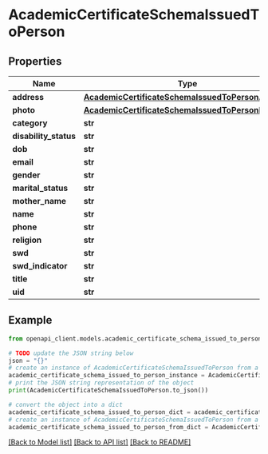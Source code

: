 # AcademicCertificateSchemaIssuedToPerson


## Properties

Name | Type | Description | Notes
------------ | ------------- | ------------- | -------------
**address** | [**AcademicCertificateSchemaIssuedToPersonAddress**](AcademicCertificateSchemaIssuedToPersonAddress.md) |  | 
**photo** | [**AcademicCertificateSchemaIssuedToPersonPhoto**](AcademicCertificateSchemaIssuedToPersonPhoto.md) |  | 
**category** | **str** |  | 
**disability_status** | **str** |  | 
**dob** | **str** |  | 
**email** | **str** |  | 
**gender** | **str** |  | 
**marital_status** | **str** |  | 
**mother_name** | **str** |  | 
**name** | **str** |  | 
**phone** | **str** |  | 
**religion** | **str** |  | 
**swd** | **str** |  | 
**swd_indicator** | **str** |  | 
**title** | **str** |  | 
**uid** | **str** |  | 

## Example

```python
from openapi_client.models.academic_certificate_schema_issued_to_person import AcademicCertificateSchemaIssuedToPerson

# TODO update the JSON string below
json = "{}"
# create an instance of AcademicCertificateSchemaIssuedToPerson from a JSON string
academic_certificate_schema_issued_to_person_instance = AcademicCertificateSchemaIssuedToPerson.from_json(json)
# print the JSON string representation of the object
print(AcademicCertificateSchemaIssuedToPerson.to_json())

# convert the object into a dict
academic_certificate_schema_issued_to_person_dict = academic_certificate_schema_issued_to_person_instance.to_dict()
# create an instance of AcademicCertificateSchemaIssuedToPerson from a dict
academic_certificate_schema_issued_to_person_from_dict = AcademicCertificateSchemaIssuedToPerson.from_dict(academic_certificate_schema_issued_to_person_dict)
```
[[Back to Model list]](../README.md#documentation-for-models) [[Back to API list]](../README.md#documentation-for-api-endpoints) [[Back to README]](../README.md)


